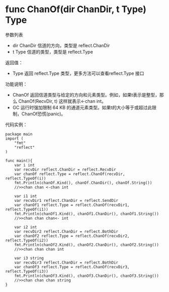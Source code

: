 # func ChanOf(dir ChanDir, t Type) Type
参数列表

- dir ChanDir 信道的方向，类型是 reflect.ChanDir
- t Type 信道的类型，类型是 reflect.Type

返回值：

- Type 返回 reflect.Type 类型，更多方法可以查看reflect.Type 接口

功能说明：

- ChanOf 返回信道类型与给定的方向和元素类型。例如，如果t表示是整型，那么 ChanOf(RecvDir, t) 这样就表示<-chan int。
- GC 运行时强加限制 64 KB  的通道元素类型。如果t的大小等于或超过此限制，ChanOf恐慌(panic)。

代码实例：

	package main
	import (
		"fmt"
		"reflect"
	)
    
	func main(){
		var i int
		var recvDir reflect.ChanDir = reflect.RecvDir
		var chanOf reflect.Type = reflect.ChanOf(recvDir, reflect.TypeOf(i))
		fmt.Println(chanOf.Kind(), chanOf.ChanDir(), chanOf.String())
		//>>chan chan <-chan int
		
		var i1 int
		var recvDir1 reflect.ChanDir = reflect.SendDir
		var chanOf1 reflect.Type = reflect.ChanOf(recvDir1, reflect.TypeOf(i1))
		fmt.Println(chanOf1.Kind(), chanOf1.ChanDir(), chanOf1.String())
		//>>chan chan chan<- int
		
		var i2 int
		var recvDir2 reflect.ChanDir = reflect.BothDir
		var chanOf2 reflect.Type = reflect.ChanOf(recvDir2, reflect.TypeOf(i2))
		fmt.Println(chanOf2.Kind(), chanOf2.ChanDir(), chanOf2.String())
		//>>chan chan chan int
		
		var i3 string
		var recvDir3 reflect.ChanDir = reflect.BothDir
		var chanOf3 reflect.Type = reflect.ChanOf(recvDir3, reflect.TypeOf(i3))
		fmt.Println(chanOf3.Kind(), chanOf3.ChanDir(), chanOf3.String())
		//>>chan chan chan string
	}
